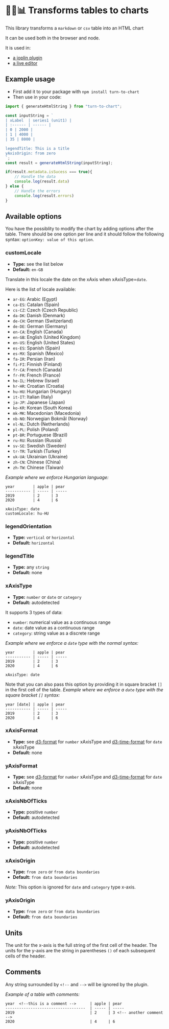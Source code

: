 # :memo::curly_loop::bar_chart: Transforms tables to charts

This library transforms a `markdown` or `csv` table into an HTML chart

It can be used both in the browser and node.

It is used in:
- [a joplin plugin](https://github.com/Winbee/joplin-turn-to-chart)
- [a live editor](https://winbee.github.io/turn-to-chart/)

## Example usage

- First add it to your package with `npm install turn-to-chart`
- Then use in your code:

```typescript
import { generateHtmlString } from "turn-to-chart";

const inputString = `
| xLabel  | series1 (unit1) |
| :------ | ------ |
| 0 | 2000 |
| 1 | 4000 |
| 35 | 8000 |

legendTitle: This is a title
yAxisOrigin: from zero
`;
const result = generateHtmlString(inputString);

if(result.metadata.isSucess === true){
    // Handle the data
    console.log(result.data)
} else {
    // Handle the errors
    console.log(result.errors)
}
```

## Available options

You have the possiblity to modify the chart by adding options after the table. There should be one option per line and it should follow the following syntax:  `optionKey: value of this option`.

### customLocale
- **Type:** see the list below  
- **Default:** `en-GB` 

Translate in this locale the date on the xAxis when xAxisType=`date`.

Here is the list of locale available:
- `ar-EG`: Arabic (Egypt)
- `ca-ES`: Catalan (Spain)
- `cs-CZ`: Czech (Czech Republic)
- `da-DK`: Danish (Denmark)
- `de-CH`: German (Switzerland)
- `de-DE`: German (Germany)
- `en-CA`: English (Canada)
- `en-GB`: English (United Kingdom)
- `en-US`: English (United States)
- `es-ES`: Spanish (Spain)
- `es-MX`: Spanish (Mexico)
- `fa-IR`: Persian (Iran)
- `fi-FI`: Finnish (Finland)
- `fr-CA`: French (Canada)
- `fr-FR`: French (France)
- `he-IL`: Hebrew (Israel)
- `hr-HR`: Croatian (Croatia)
- `hu-HU`: Hungarian (Hungary)
- `it-IT`: Italian (Italy)
- `ja-JP`: Japanese (Japan)
- `ko-KR`: Korean (South Korea)
- `mk-MK`: Macedonian (Macedonia)
- `nb-NO`: Norwegian Bokmål (Norway)
- `nl-NL`: Dutch (Netherlands)
- `pl-PL`: Polish (Poland)
- `pt-BR`: Portuguese (Brazil)
- `ru-RU`: Russian (Russia)
- `sv-SE`: Swedish (Sweden)
- `tr-TR`: Turkish (Turkey)
- `uk-UA`: Ukrainian (Ukraine)
- `zh-CN`: Chinese (China)
- `zh-TW`: Chinese (Taiwan)

*Example where we enforce Hungarian language:*
~~~
year        | apple | pear
----------- | ----- | -----
2019        | 2     | 3
2020        | 4     | 6

xAxisType: date
customLocale: hu-HU
~~~

### legendOrientation
- **Type:** `vertical` or `horizontal` 
- **Default:** `horizontal` 



### legendTitle
- **Type:** any `string` 
- **Default:** none



### xAxisType
- **Type:** `number` or `date` or  `category` 
- **Default:** autodetected

It supports 3 types of data:
- `number`: numerical value as a continuous range
- `date`: date value as a continuous range
- `category`: string value as a discrete range

*Example where we enforce a `date` type with the normal syntax:*
~~~
year        | apple | pear
----------- | ----- | -----
2019        | 2     | 3
2020        | 4     | 6

xAxisType: date
~~~


Note that you can also pass this option by providing it in square bracket `[]` in the first cell of the table.
*Example where we enforce a `date` type with the square bracket `[]` syntax:*
~~~
year [date] | apple | pear
----------- | ----- | -----
2019        | 2     | 3
2020        | 4     | 6
~~~

### xAxisFormat
- **Type:** see [d3-format](https://github.com/d3/d3-format) for `number` xAxisType and [d3-time-format](https://github.com/d3/d3-time-format) for `date` xAxisType
- **Default:** none

### yAxisFormat
- **Type:** see [d3-format](https://github.com/d3/d3-format) for `number` xAxisType and [d3-time-format](https://github.com/d3/d3-time-format) for `date` xAxisType
- **Default:** none

### xAxisNbOfTicks
- **Type:** positive `number`
- **Default:** autodetected

### yAxisNbOfTicks
- **Type:** positive `number`
- **Default:** autodetected

### xAxisOrigin
- **Type:** `from zero` or `from data boundaries`
- **Default:** `from data boundaries`

*Note:* This option is ignored for `date` and `category` type x-axis.

### yAxisOrigin
- **Type:** `from zero` or `from data boundaries`
- **Default:** `from data boundaries`


## Units
The unit for the x-axis is the full string of the first cell of the header.
The units for the y-axis are the string in parentheses `()` of each subsequent cells of the header.

## Comments
Any string surrounded by `<!--` and `-->` will be ignored by the plugin.

*Example of a table with comments:*
~~~
year  <!--this is a comment -->      | apple | pear
-----------------------------------  | ----- | -----
2019                                 | 2     | 3 <!-- another comment --> 
2020                                 | 4     | 6
~~~